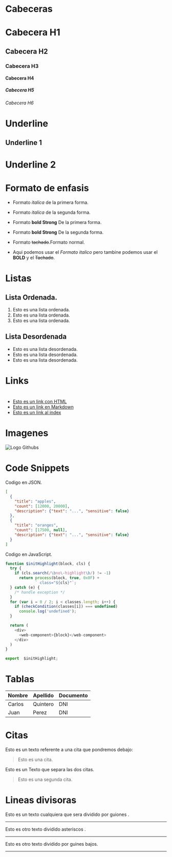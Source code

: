 # Cabeceras
# Cabecera H1
## Cabecera H2
### Cabecera H3
#### Cabecera H4
##### Cabecera H5
###### Cabecera H6

# Underline

Underline 1
------------
Underline 2
=====

# Formato de enfasis

- Formato *italica* de la primera forma.

- Formato _italica_ de la segunda forma.

- Formato **bold Strong** De la primera forma.

- Formato __bold Strong__ De la segunda forma.

- Formato ~~tachado~~.Formato normal.

- Aqui podemos usar el *Formato italico* pero tambine podemos usar el **BOLD** y el ~~Tachado~~.

# Listas 
 ## Lista Ordenada.

1. Esto es una lista ordenada.
2. Esto es una lista ordenada.
3. Esto es una lista ordenada.

## Lista Desordenada

- Esto es una lista desordenada.
- Esto es una lista desordenada.
- Esto es una lista desordenada.

# Links 

#
 - <a href="http://www.google.com"> Esto es un link con HTML</a>
 - [Esto es un link en Markdown](http://www.google.com)
 - [Esto es un link al index](index.html)

# Imagenes
![Logo Githubs](https://www.flaticon.es/premium-icon/icons/svg/3307/3307703.svg)

# Code Snippets

 Codigo en JSON.
```JSON
[
  {
    "title": "apples",
    "count": [12000, 20000],
    "description": {"text": "...", "sensitive": false}
  },
  {
    "title": "oranges",
    "count": [17500, null],
    "description": {"text": "...", "sensitive": false}
  }
]
```
Codigo en JavaScript.
```Javascript
function $initHighlight(block, cls) {
  try {
    if (cls.search(/\bno\-highlight\b/) != -1)
      return process(block, true, 0x0F) +
             ` class="${cls}"`;
  } catch (e) {
    /* handle exception */
  }
  for (var i = 0 / 2; i < classes.length; i++) {
    if (checkCondition(classes[i]) === undefined)
      console.log('undefined');
  }

  return (
    <div>
      <web-component>{block}</web-component>
    </div>
  )
}

export  $initHighlight;
```
# Tablas 

| Nombre | Apellido | Documento |
| ------ | -------- | --------- |
| Carlos  | Quintero | DNI |
| Juan | Perez | DNI |


# Citas 
Esto es un texto referente a una cita que pondremos debajo:

> Esto es una cita.

Esto es un Texto que  separa las dos citas.

> Esto es una segunda cita.


# Lineas divisoras 
Esto es un texto cualquiera que sera dividido por guiones .

---
Esto es otro texto dividido asteriscos .

***

Esto es otro texto dividido por guines bajos.

___

